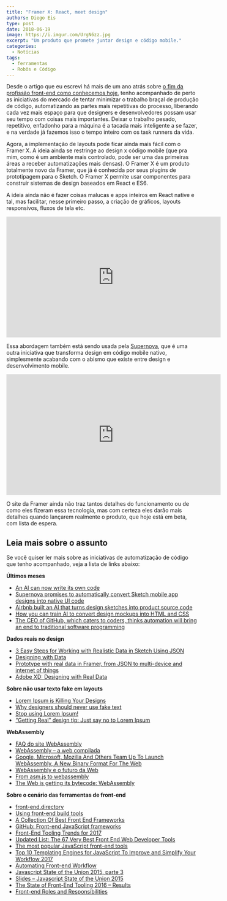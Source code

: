 ```yaml
---
title: "Framer X: React, meet design"
authors: Diego Eis
type: post
date: 2018-06-19
image: https://i.imgur.com/UrgN6zz.jpg
excerpt: "Um produto que promete juntar design e código mobile."
categories:
  - Notícias
tags:
  - ferramentas
  - Robôs e Código
---
```


Desde o artigo que eu escrevi há mais de um ano atrás sobre [o fim da profissão front-end como conhecemos hoje](https://tableless.com.br/carreira-de-front-end-vai-morrer/), tenho acompanhado de perto as iniciativas do mercado de tentar minimizar o trabalho braçal de produção de código, automatizando as partes mais repetitivas do processo, liberando cada vez mais espaço para que designers e desenvolvedores possam usar seu tempo com coisas mais importantes. Deixar o trabalho pesado, repetitivo, enfadonho para a máquina é a tacada mais inteligente a se fazer, e na verdade já fazemos isso o tempo inteiro com os task runners da vida.

Agora, a implementação de layouts pode ficar ainda mais fácil com o Framer X. A ideia ainda se restringe ao design x código mobile (que pra mim, como é um ambiente mais controlado, pode ser uma das primeiras áreas a receber automatizações mais densas). O Framer X é um produto totalmente novo da Framer, que já é conhecida por seus plugins de prototipagem para o Sketch. O Framer X permite usar componentes para construir sistemas de design baseados em React e ES6.

A ideia ainda não é fazer coisas malucas e apps inteiros em React native e tal, mas facilitar, nesse primeiro passo, a criação de gráficos, layouts responsivos, fluxos de tela etc.

<iframe width="560" height="315" src="https://www.youtube.com/embed/bDGDsxn67d4" frameborder="0" allow="autoplay; encrypted-media" allowfullscreen></iframe>

Essa abordagem também está sendo usada pela [Supernova](https://techcrunch.com/2018/03/13/supernova-studio/), que é uma outra iniciativa que transforma design em código mobile nativo, simplesmente acabando com o abismo que existe entre design e desenvolvimento mobile.

<iframe width="560" height="315" src="https://www.youtube.com/embed/lAdpMx1dOGE" frameborder="0" allow="autoplay; encrypted-media" allowfullscreen></iframe>

O site da Framer ainda não traz tantos detalhes do funcionamento ou de como eles fizeram essa tecnologia, mas com certeza eles darão mais detalhes quando lançarem realmente o produto, que hoje está em beta, com lista de espera.

## Leia mais sobre o assunto

Se você quiser ler mais sobre as iniciativas de automatização de código que tenho acompanhado, veja a lista de links abaixo:

**Últimos meses**

  * [An AI can now write its own code](https://www.fastcompany.com/40564859/an-ai-can-now-write-its-own-code)
  * [Supernova promises to automatically convert Sketch mobile app designs into native UI code](https://techcrunch.com/2018/03/13/supernova-studio/)
  * [Airbnb built an AI that turns design sketches into product source code](https://thenextweb.com/artificial-intelligence/2017/10/25/airbnb-ai-sketches-design-code/)
  * [How you can train AI to convert design mockups into HTML and CSS](https://thenextweb.com/syndication/2018/02/11/can-train-ai-convert-design-mockups-html-css/)
  * [The CEO of GitHub, which caters to coders, thinks automation will bring an end to traditional software programming](https://www.businessinsider.com/github-ceo-wanstrath-says-automation-will-replace-software-coding-2017-10)

**Dados reais no design**

  * [3 Easy Steps for Working with Realistic Data in Sketch Using JSON][9]
  * [Designing with Data][10]
  * [Prototype with real data in Framer, from JSON to multi-device and internet of things][11]
  * [Adobe XD: Designing with Real Data][12]

**Sobre não usar texto fake em layouts**

  * [Lorem Ipsum is Killing Your Designs][13]
  * [Why designers should never use fake text][14]
  * [Stop using Lorem Ipsum!][15]
  * [&#8220;Getting Real&#8221; design tip: Just say no to Lorem Ipsum][16]

**WebAssembly**

  * [FAQ do site WebAssembly][17]
  * [WebAssembly – a web compilada][5]
  * [Google, Microsoft, Mozilla And Others Team Up To Launch WebAssembly, A New Binary Format For The Web][18]
  * [WebAssembly e o futuro da Web][19]
  * [From asm.js to webassembly][20]
  * [The Web is getting its bytecode: WebAssembly][21]

**Sobre o cenário das ferramentas de front-end**

  * [front-end.directory][22]
  * [Using front-end build tools][23]
  * [A Collection Of Best Front End Frameworks][24]
  * [GitHub: Front-end JavaScript frameworks][25]
  * [Front-End Tooling Trends for 2017][26]
  * [Updated List: The 67 Very Best Front End Web Developer Tools][27]
  * [The most popular JavaScript front-end tools][28]
  * [Top 10 Templating Engines for JavaScript To Improve and Simplify Your Workflow 2017][29]
  * [Automating Front-end Workflow][30]
  * [Javascript State of the Union 2015, parte 3][31]
  * [Slides &#8211; Javascript State of the Union 2015][32]
  * [The State of Front-End Tooling 2016 &#8211; Results][33]
  * [Front-end Roles and Responsibilities][34]

 [1]: https://github.com/sskyy/blade
 [2]: https://rink.hockeyapp.net/apps/0172d48cceec171249a8d850fb16276b
 [3]: https://protoship.io/tools/teleport.html
 [4]: https://protoship.io/tools/uipad.html
 [5]: https://tableless.com.br/o-webassembly-vem-ai/
 [6]: https://www.wired.com/2016/10/ubers-self-driving-truck-makes-first-delivery-50000-beers/
 [7]: https://movimentoux.com/work/felipememoria/
 [8]: https://www.fmemoria.com.br/
 [9]: https://www.shopify.com/partners/blog/91010886-3-easy-steps-for-working-with-realistic-data-in-sketch-using-json
 [10]: https://medium.com/@markjenkins/designing-with-data-7f6bcd907f0a#.95haya5yq
 [11]: https://blog.framer.com/prototype-with-real-data-in-framer-from-json-to-multi-device-and-internet-of-things-6eb1ae8b8325#.fo9b8i4gz
 [12]: https://medium.com/@anirudhs/project-comet-designing-with-real-data-959beccb5c1a#.v6khfndrh
 [13]: https://www.smashingmagazine.com/2010/01/lorem-ipsum-killing-designs/
 [14]: https://thenextweb.com/dd/2015/04/09/why-designers-should-never-use-fake-text/#.tnw_zjSSHkxh
 [15]: https://www.creativebloq.com/design/stop-using-lorem-ipsum-7116907
 [16]: https://signalvnoise.com/archives/001083.php
 [17]: https://webassembly.org/docs/faq/
 [18]: https://techcrunch.com/2015/06/17/google-microsoft-mozilla-and-others-team-up-to-launch-webassembly-a-new-binary-format-for-the-web/
 [19]: https://jaydson.com/webassembly-e-o-futuro-da-web/
 [20]: https://brendaneich.com/2015/06/from-asm-js-to-webassembly
 [21]: https://arstechnica.com/information-technology/2015/06/the-web-is-getting-its-bytecode-webassembly/
 [22]: https://frontend.directory/
 [23]: https://radify.io/blog/using-build-tools/
 [24]: https://usablica.github.io/front-end-frameworks/compare.html
 [25]: https://github.com/showcases/front-end-javascript-frameworks?s=stars
 [26]: https://www.sitepoint.com/front-end-tooling-trends-2017/
 [27]: https://blog.debugme.eu/front-end-web-developer-tools/
 [28]: https://techbeacon.com/most-popular-javascript-front-end-tools
 [29]: https://colorlib.com/wp/top-templating-engines-for-javascript/
 [30]: https://speakerdeck.com/addyosmani/automating-front-end-workflow
 [31]: https://medium.com/@caiovaccaro/javascript-state-of-the-union-2015-parte-3-281aa04bece1#.bulta9j6j
 [32]: https://www.slideshare.net/Hugeinc/javascript-state-of-the-union-2015
 [33]: https://ashleynolan.co.uk/blog/frontend-tooling-survey-2016-results
 [34]: https://hackernoon.com/front-end-roles-and-responsibilities-6ee8654f1649#.gsg5zdjtr
